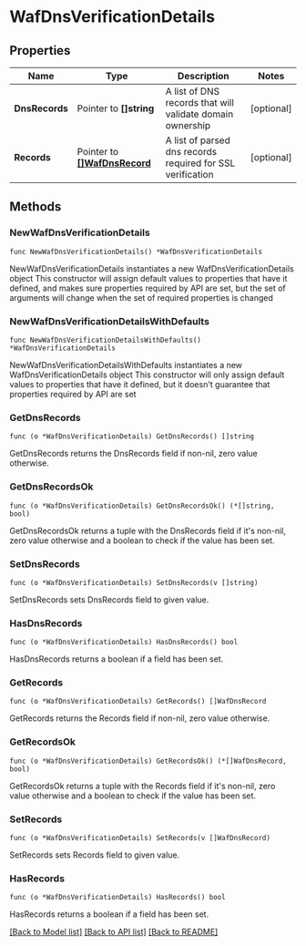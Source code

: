 # WafDnsVerificationDetails

## Properties

Name | Type | Description | Notes
------------ | ------------- | ------------- | -------------
**DnsRecords** | Pointer to **[]string** | A list of DNS records that will validate domain ownership | [optional] 
**Records** | Pointer to [**[]WafDnsRecord**](wafDnsRecord.md) | A list of parsed dns records required for SSL verification | [optional] 

## Methods

### NewWafDnsVerificationDetails

`func NewWafDnsVerificationDetails() *WafDnsVerificationDetails`

NewWafDnsVerificationDetails instantiates a new WafDnsVerificationDetails object
This constructor will assign default values to properties that have it defined,
and makes sure properties required by API are set, but the set of arguments
will change when the set of required properties is changed

### NewWafDnsVerificationDetailsWithDefaults

`func NewWafDnsVerificationDetailsWithDefaults() *WafDnsVerificationDetails`

NewWafDnsVerificationDetailsWithDefaults instantiates a new WafDnsVerificationDetails object
This constructor will only assign default values to properties that have it defined,
but it doesn't guarantee that properties required by API are set

### GetDnsRecords

`func (o *WafDnsVerificationDetails) GetDnsRecords() []string`

GetDnsRecords returns the DnsRecords field if non-nil, zero value otherwise.

### GetDnsRecordsOk

`func (o *WafDnsVerificationDetails) GetDnsRecordsOk() (*[]string, bool)`

GetDnsRecordsOk returns a tuple with the DnsRecords field if it's non-nil, zero value otherwise
and a boolean to check if the value has been set.

### SetDnsRecords

`func (o *WafDnsVerificationDetails) SetDnsRecords(v []string)`

SetDnsRecords sets DnsRecords field to given value.

### HasDnsRecords

`func (o *WafDnsVerificationDetails) HasDnsRecords() bool`

HasDnsRecords returns a boolean if a field has been set.

### GetRecords

`func (o *WafDnsVerificationDetails) GetRecords() []WafDnsRecord`

GetRecords returns the Records field if non-nil, zero value otherwise.

### GetRecordsOk

`func (o *WafDnsVerificationDetails) GetRecordsOk() (*[]WafDnsRecord, bool)`

GetRecordsOk returns a tuple with the Records field if it's non-nil, zero value otherwise
and a boolean to check if the value has been set.

### SetRecords

`func (o *WafDnsVerificationDetails) SetRecords(v []WafDnsRecord)`

SetRecords sets Records field to given value.

### HasRecords

`func (o *WafDnsVerificationDetails) HasRecords() bool`

HasRecords returns a boolean if a field has been set.


[[Back to Model list]](../README.md#documentation-for-models) [[Back to API list]](../README.md#documentation-for-api-endpoints) [[Back to README]](../README.md)


